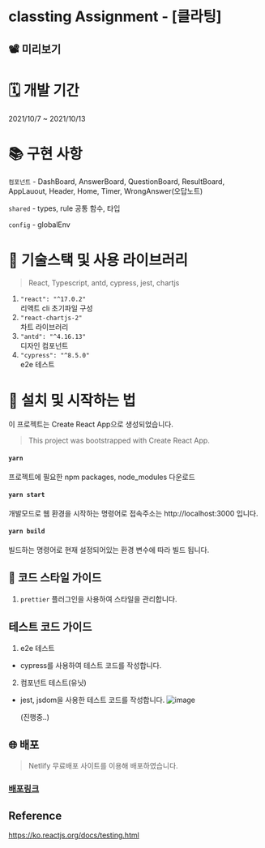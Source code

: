 # classting Assignment - [클라팅]

## 📽 미리보기

# 🗓 개발 기간

2021/10/7 ~ 2021/10/13

# 📚 구현 사항

`컴포넌트` - DashBoard, AnswerBoard, QuestionBoard, ResultBoard, AppLauout, Header, Home, Timer, WrongAnswer(오답노트)

`shared` - types, rule 공통 함수, 타입

`config` - globalEnv

# 🔨 기술스택 및 사용 라이브러리

> React, Typescript, antd, cypress, jest, chartjs

1. `"react": "^17.0.2"` <br/>
   리액트 cli 초기파일 구성
2. `"react-chartjs-2"` <br/>
   차트 라이브러리
3. `"antd": "^4.16.13"` <br/>
   디자인 컴포넌트
4. `"cypress": "^8.5.0"` <br/>
   e2e 테스트

# 📱 설치 및 시작하는 법

이 프로젝트는 Create React App으로 생성되었습니다.

> This project was bootstrapped with Create React App.

#### `yarn`

프로젝트에 필요한 npm packages, node_modules 다운로드

#### `yarn start`

개발모드로 웹 환경을 시작하는 명령어로
접속주소는 http://localhost:3000 입니다.

#### `yarn build`

빌드하는 명령어로 현재 설정되어있는 환경 변수에 따라 빌드 됩니다.

## 💄 코드 스타일 가이드

1. `prettier` 플러그인을 사용하여 스타일을 관리합니다.

## 테스트 코드 가이드

1. e2e 테스트

- cypress를 사용하여 테스트 코드를 작성합니다.

2. 컴포넌트 테스트(유닛)

- jest, jsdom을 사용한 테스트 코드를 작성합니다.
  ![image](https://user-images.githubusercontent.com/61695175/136919645-18ece8e2-c76b-4932-87be-0fab35b6ab88.png)

  (진행중..)

## 🌐 배포

> Netlify 무료배포 사이트를 이용해 배포하였습니다.

### [배포링크](https://mystifying-goldberg-3eb356.netlify.app)

## Reference

https://ko.reactjs.org/docs/testing.html
